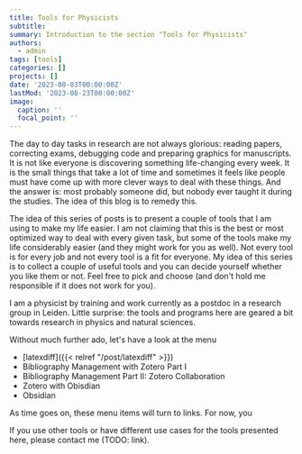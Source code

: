 ```yaml
---
title: Tools for Physicists
subtitle: 
summary: Introduction to the section "Tools for Physicists"
authors:
  - admin
tags: [tools]
categories: []
projects: []
date: '2023-08-03T00:00:00Z'
lastMod: '2023-08-23T00:00:00Z'
image:
  caption: ''
  focal_point: ''
---  
```


The day to day tasks in research are not always glorious: reading papers, correcting exams, debugging code and preparing graphics for manuscripts. It is not like everyone is discovering something life-changing every week.
It is the small things that take a lot of time and sometimes it feels like people must have come up with more clever ways to deal with these things. And the answer is: most probably someone did, but nobody ever taught it during the studies. The idea of this blog is to remedy this.

The idea of this series of posts is to present a couple of tools that I am using to make my life easier. I am not claiming that this is the best or most optimized way to deal with every given task, but some of the tools make my life considerably easier (and they might work for you as well).
Not every tool is for every job and not every tool is a fit for everyone. My idea of this series is to collect a couple of useful tools and you can decide yourself whether you like them or not. Feel free to pick and choose (and don't hold me responsible if it does not work for you).

I am a physicist by training and work currently as a postdoc in a research group in Leiden. Little surprise: the tools and programs here are geared a bit towards research in physics and natural sciences.

Without much further ado, let's have a look at the menu
- [latexdiff]({{< relref "/post/latexdiff" >}})
- Bibliography Management with Zotero Part I
- Bibliography Management Part II: Zotero Collaboration
- Zotero with Obisdian
- Obsidian

As time goes on, these menu items will turn to links. For now, you 

If you use other tools or have different use cases for the tools presented here, please contact me (TODO: link).